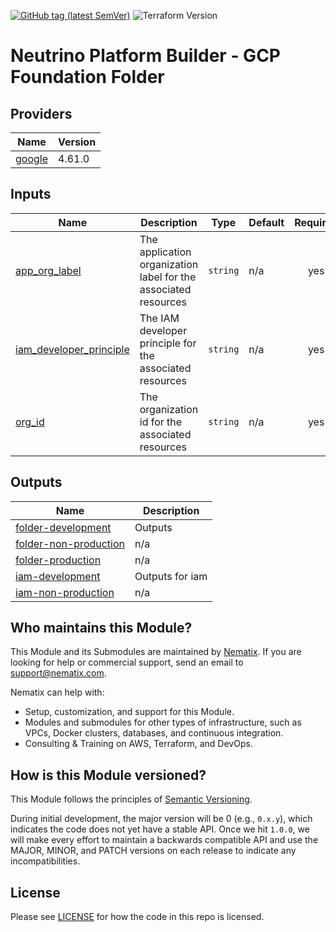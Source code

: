 [![GitHub tag (latest SemVer)](https://img.shields.io/github/tag/neutrino-io/terraform-google-foundation.svg?label=latest)](https://github.com/neutrino-io/terraform-google-foundation/releases/latest)
![Terraform Version](https://img.shields.io/badge/tf-%3E%3D1.0.x-blue.svg)

# Neutrino Platform Builder - GCP Foundation Folder

<!-- BEGINNING OF PRE-COMMIT-TERRAFORM DOCS HOOK -->
## Providers

| Name | Version |
|------|---------|
| <a name="provider_google"></a> [google](#provider\_google) | 4.61.0 |

## Inputs

| Name | Description | Type | Default | Required |
|------|-------------|------|---------|:--------:|
| <a name="input_app_org_label"></a> [app\_org\_label](#input\_app\_org\_label) | The application organization label for the associated resources | `string` | n/a | yes |
| <a name="input_iam_developer_principle"></a> [iam\_developer\_principle](#input\_iam\_developer\_principle) | The IAM developer principle for the associated resources | `string` | n/a | yes |
| <a name="input_org_id"></a> [org\_id](#input\_org\_id) | The organization id for the associated resources | `string` | n/a | yes |

## Outputs

| Name | Description |
|------|-------------|
| <a name="output_folder-development"></a> [folder-development](#output\_folder-development) | Outputs |
| <a name="output_folder-non-production"></a> [folder-non-production](#output\_folder-non-production) | n/a |
| <a name="output_folder-production"></a> [folder-production](#output\_folder-production) | n/a |
| <a name="output_iam-development"></a> [iam-development](#output\_iam-development) | Outputs for iam |
| <a name="output_iam-non-production"></a> [iam-non-production](#output\_iam-non-production) | n/a |
<!-- END OF PRE-COMMIT-TERRAFORM DOCS HOOK -->

## Who maintains this Module?

This Module and its Submodules are maintained by [Nematix](https://nematix.com/). If you are looking for help or
commercial support, send an email to [support@nematix.com](mailto:support@nematix.com?Subject=Terraform%20Modules).

Nematix can help with:

- Setup, customization, and support for this Module.
- Modules and submodules for other types of infrastructure, such as VPCs, Docker clusters, databases, and continuous
  integration.
- Consulting & Training on AWS, Terraform, and DevOps.


## How is this Module versioned?

This Module follows the principles of [Semantic Versioning](http://semver.org/).

During initial development, the major version will be 0 (e.g., `0.x.y`), which indicates the code does not yet have a
stable API. Once we hit `1.0.0`, we will make every effort to maintain a backwards compatible API and use the MAJOR,
MINOR, and PATCH versions on each release to indicate any incompatibilities.

## License

Please see [LICENSE](https://github.com/neutrino-io/terraform-google-foundation/blob/master/LICENSE) for how the code in
this repo is licensed.